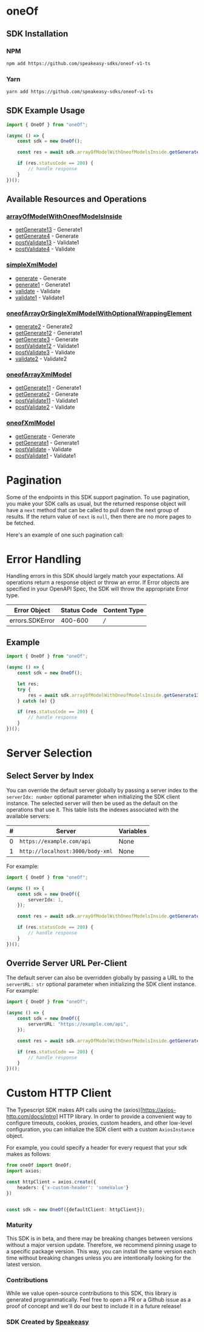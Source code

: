 # oneOf

<!-- Start SDK Installation -->
## SDK Installation

### NPM

```bash
npm add https://github.com/speakeasy-sdks/oneof-v1-ts
```

### Yarn

```bash
yarn add https://github.com/speakeasy-sdks/oneof-v1-ts
```
<!-- End SDK Installation -->

## SDK Example Usage
<!-- Start SDK Example Usage -->
```typescript
import { OneOf } from "oneOf";

(async () => {
    const sdk = new OneOf();

    const res = await sdk.arrayOfModelWithOneofModelsInside.getGenerate13();

    if (res.statusCode == 200) {
        // handle response
    }
})();

```
<!-- End SDK Example Usage -->

<!-- Start SDK Available Operations -->
## Available Resources and Operations


### [arrayOfModelWithOneofModelsInside](docs/sdks/arrayofmodelwithoneofmodelsinside/README.md)

* [getGenerate13](docs/sdks/arrayofmodelwithoneofmodelsinside/README.md#getgenerate13) - Generate1
* [getGenerate4](docs/sdks/arrayofmodelwithoneofmodelsinside/README.md#getgenerate4) - Generate
* [postValidate13](docs/sdks/arrayofmodelwithoneofmodelsinside/README.md#postvalidate13) - Validate1
* [postValidate4](docs/sdks/arrayofmodelwithoneofmodelsinside/README.md#postvalidate4) - Validate

### [simpleXmlModel](docs/sdks/simplexmlmodel/README.md)

* [generate](docs/sdks/simplexmlmodel/README.md#generate) - Generate
* [generate1](docs/sdks/simplexmlmodel/README.md#generate1) - Generate1
* [validate](docs/sdks/simplexmlmodel/README.md#validate) - Validate
* [validate1](docs/sdks/simplexmlmodel/README.md#validate1) - Validate1

### [oneofArrayOrSingleXmlModelWithOptionalWrappingElement](docs/sdks/oneofarrayorsinglexmlmodelwithoptionalwrappingelement/README.md)

* [generate2](docs/sdks/oneofarrayorsinglexmlmodelwithoptionalwrappingelement/README.md#generate2) - Generate2
* [getGenerate12](docs/sdks/oneofarrayorsinglexmlmodelwithoptionalwrappingelement/README.md#getgenerate12) - Generate1
* [getGenerate3](docs/sdks/oneofarrayorsinglexmlmodelwithoptionalwrappingelement/README.md#getgenerate3) - Generate
* [postValidate12](docs/sdks/oneofarrayorsinglexmlmodelwithoptionalwrappingelement/README.md#postvalidate12) - Validate1
* [postValidate3](docs/sdks/oneofarrayorsinglexmlmodelwithoptionalwrappingelement/README.md#postvalidate3) - Validate
* [validate2](docs/sdks/oneofarrayorsinglexmlmodelwithoptionalwrappingelement/README.md#validate2) - Validate2

### [oneofArrayXmlModel](docs/sdks/oneofarrayxmlmodel/README.md)

* [getGenerate11](docs/sdks/oneofarrayxmlmodel/README.md#getgenerate11) - Generate1
* [getGenerate2](docs/sdks/oneofarrayxmlmodel/README.md#getgenerate2) - Generate
* [postValidate11](docs/sdks/oneofarrayxmlmodel/README.md#postvalidate11) - Validate1
* [postValidate2](docs/sdks/oneofarrayxmlmodel/README.md#postvalidate2) - Validate

### [oneofXmlModel](docs/sdks/oneofxmlmodel/README.md)

* [getGenerate](docs/sdks/oneofxmlmodel/README.md#getgenerate) - Generate
* [getGenerate1](docs/sdks/oneofxmlmodel/README.md#getgenerate1) - Generate1
* [postValidate](docs/sdks/oneofxmlmodel/README.md#postvalidate) - Validate
* [postValidate1](docs/sdks/oneofxmlmodel/README.md#postvalidate1) - Validate1
<!-- End SDK Available Operations -->



<!-- Start Dev Containers -->

<!-- End Dev Containers -->



<!-- Start Pagination -->
# Pagination

Some of the endpoints in this SDK support pagination. To use pagination, you make your SDK calls as usual, but the
returned response object will have a `next` method that can be called to pull down the next group of results. If the
return value of `next` is `null`, then there are no more pages to be fetched.

Here's an example of one such pagination call:
<!-- End Pagination -->



<!-- Start Error Handling -->
# Error Handling

Handling errors in this SDK should largely match your expectations.  All operations return a response object or throw an error.  If Error objects are specified in your OpenAPI Spec, the SDK will throw the appropriate Error type.

| Error Object    | Status Code     | Content Type    |
| --------------- | --------------- | --------------- |
| errors.SDKError | 400-600         | */*             |


## Example

```typescript
import { OneOf } from "oneOf";

(async () => {
    const sdk = new OneOf();

    let res;
    try {
        res = await sdk.arrayOfModelWithOneofModelsInside.getGenerate13();
    } catch (e) {}

    if (res.statusCode == 200) {
        // handle response
    }
})();

```
<!-- End Error Handling -->



<!-- Start Server Selection -->
# Server Selection

## Select Server by Index

You can override the default server globally by passing a server index to the `serverIdx: number` optional parameter when initializing the SDK client instance. The selected server will then be used as the default on the operations that use it. This table lists the indexes associated with the available servers:

| # | Server | Variables |
| - | ------ | --------- |
| 0 | `https://example.com/api` | None |
| 1 | `http://localhost:3000/body-xml` | None |

For example:

```typescript
import { OneOf } from "oneOf";

(async () => {
    const sdk = new OneOf({
        serverIdx: 1,
    });

    const res = await sdk.arrayOfModelWithOneofModelsInside.getGenerate13();

    if (res.statusCode == 200) {
        // handle response
    }
})();

```


## Override Server URL Per-Client

The default server can also be overridden globally by passing a URL to the `serverURL: str` optional parameter when initializing the SDK client instance. For example:

```typescript
import { OneOf } from "oneOf";

(async () => {
    const sdk = new OneOf({
        serverURL: "https://example.com/api",
    });

    const res = await sdk.arrayOfModelWithOneofModelsInside.getGenerate13();

    if (res.statusCode == 200) {
        // handle response
    }
})();

```
<!-- End Server Selection -->



<!-- Start Custom HTTP Client -->
# Custom HTTP Client

The Typescript SDK makes API calls using the (axios)[https://axios-http.com/docs/intro] HTTP library.  In order to provide a convenient way to configure timeouts, cookies, proxies, custom headers, and other low-level configuration, you can initialize the SDK client with a custom `AxiosInstance` object.


For example, you could specify a header for every request that your sdk makes as follows:

```typescript
from oneOf import OneOf;
import axios;

const httpClient = axios.create({
    headers: {'x-custom-header': 'someValue'}
})


const sdk = new OneOf({defaultClient: httpClient});
```
<!-- End Custom HTTP Client -->

<!-- Placeholder for Future Speakeasy SDK Sections -->



### Maturity

This SDK is in beta, and there may be breaking changes between versions without a major version update. Therefore, we recommend pinning usage
to a specific package version. This way, you can install the same version each time without breaking changes unless you are intentionally
looking for the latest version.

### Contributions

While we value open-source contributions to this SDK, this library is generated programmatically.
Feel free to open a PR or a Github issue as a proof of concept and we'll do our best to include it in a future release!

### SDK Created by [Speakeasy](https://docs.speakeasyapi.dev/docs/using-speakeasy/client-sdks)
